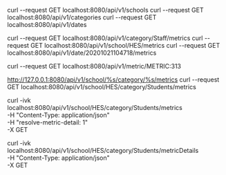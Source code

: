 curl --request GET localhost:8080/api/v1/schools
curl --request GET localhost:8080/api/v1/categories
curl --request GET localhost:8080/api/v1/dates

curl --request GET localhost:8080/api/v1/category/Staff/metrics
curl --request GET localhost:8080/api/v1/school/HES/metrics
curl --request GET localhost:8080/api/v1/date/20201021104718/metrics

curl --request GET localhost:8080/api/v1/metric/METRIC:313

http://127.0.0.1:8080/api/v1/school/%s/category/%s/metrics
curl --request GET localhost:8080/api/v1/school/HES/category/Students/metrics


curl -ivk \
localhost:8080/api/v1/school/HES/category/Students/metrics \
-H "Content-Type: application/json" \
-H "resolve-metric-detail: 1" \
-X GET



curl -ivk \
localhost:8080/api/v1/school/HES/category/Students/metricDetails \
-H "Content-Type: application/json" \
-X GET